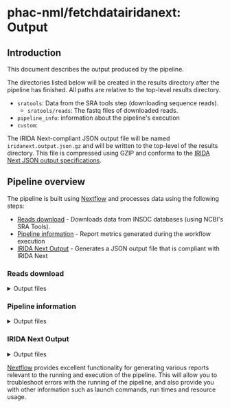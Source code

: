 # phac-nml/fetchdatairidanext: Output

## Introduction

This document describes the output produced by the pipeline.

The directories listed below will be created in the results directory after the pipeline has finished. All paths are relative to the top-level results directory.

- `sratools`: Data from the SRA tools step (downloading sequence reads).
  - `sratools/reads`: The fastq files of downloaded reads.
- `pipeline_info`: information about the pipeline's execution
- `custom`:

The IRIDA Next-compliant JSON output file will be named `iridanext.output.json.gz` and will be written to the top-level of the results directory. This file is compressed using GZIP and conforms to the [IRIDA Next JSON output specifications](https://github.com/phac-nml/pipeline-standards#42-irida-next-json).

## Pipeline overview

The pipeline is built using [Nextflow](https://www.nextflow.io/) and processes data using the following steps:

- [Reads download](#prefetch-fasterq) - Downloads data from INSDC databases (using NCBI's SRA Tools).
- [Pipeline information](#pipeline-information) - Report metrics generated during the workflow execution
- [IRIDA Next Output](#irida-next-output) - Generates a JSON output file that is compliant with IRIDA Next

### Reads download

<details markdown="1">
<summary>Output files</summary>

- `sratools/`
  - Sequence data in SRA format: `INSDC_ACCESSION/INSDC_ACCESSION.sra`
  - Reads in fastq format: `reads/INSDC_ACCESSION.fastq.gz`

</details>

### Pipeline information

<details markdown="1">
<summary>Output files</summary>

- `pipeline_info/`
  - Reports generated by Nextflow: `execution_report.html`, `execution_timeline.html`, `execution_trace.txt` and `pipeline_dag.dot`/`pipeline_dag.svg`.
  - Reports generated by the pipeline: `pipeline_report.html`, `pipeline_report.txt` and `software_versions.yml`. The `pipeline_report*` files will only be present if the `--email` / `--email_on_fail` parameter's are used when running the pipeline.
  - Parameters used by the pipeline run: `params.json`.

</details>

### IRIDA Next Output

<details markdown="1">
<summary>Output files</summary>

- `/`
  - IRIDA Next-compliant JSON output: `iridanext.output.json.gz`

</details>

[Nextflow](https://www.nextflow.io/docs/latest/tracing.html) provides excellent functionality for generating various reports relevant to the running and execution of the pipeline. This will allow you to troubleshoot errors with the running of the pipeline, and also provide you with other information such as launch commands, run times and resource usage.
